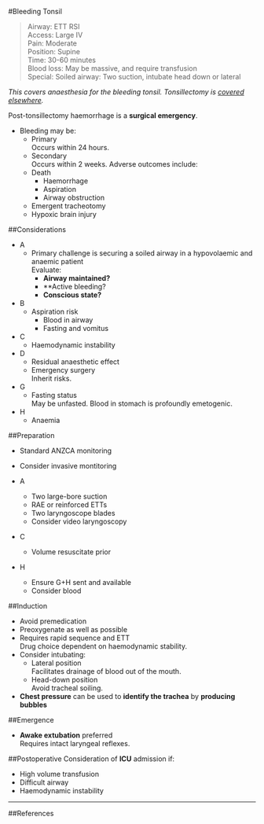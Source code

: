 #Bleeding Tonsil

>Airway: ETT RSI<br>
>Access: Large IV <br>
>Pain: Moderate <br>
>Position: Supine <br>
>Time: 30-60 minutes <br>
>Blood loss: May be massive, and require transfusion <br>
>Special: Soiled airway: Two suction, intubate head down or lateral <br>

*This covers anaesthesia for the bleeding tonsil. Tonsillectomy is [covered elsewhere](/anaesthesia/ent/tonsillectomy.md).*

Post-tonsillectomy haemorrhage is a **surgical emergency**.
* Bleeding may be:
	* Primary  
	Occurs within 24 hours.
	* Secondary  
	Occurs within 2 weeks.
Adverse outcomes include:
	* Death
		* Haemorrhage
		* Aspiration
		* Airway obstruction
	* Emergent tracheotomy
	* Hypoxic brain injury

##Considerations
* A
	* Primary challenge is securing a soiled airway in a hypovolaemic and anaemic patient  
	Evaluate:
		* **Airway maintained?**
		* **Active bleeding?
		* **Conscious state?**
* B
	* Aspiration risk
		* Blood in airway
		* Fasting and vomitus
* C
	* Haemodynamic instability
* D
	* Residual anaesthetic effect
	* Emergency surgery  
	Inherit risks.
* G
	* Fasting status  
	May be unfasted. Blood in stomach is profoundly emetogenic.
* H
	* Anaemia

##Preparation
* Standard ANZCA monitoring
* Consider invasive montitoring


* A
	* Two large-bore suction
	* RAE or reinforced ETTs
	* Two laryngoscope blades
	* Consider video laryngoscopy
* C
	* Volume resuscitate prior
* H
	* Ensure G+H sent and available
	* Consider blood


##Induction
* Avoid premedication
* Preoxygenate as well as possible
* Requires rapid sequence and ETT  
Drug choice dependent on haemodynamic stability.
* Consider intubating:
	* Lateral position  
	Facilitates drainage of blood out of the mouth.
	* Head-down position  
	Avoid tracheal soiling.
* **Chest pressure** can be used to **identify the trachea** by **producing bubbles**

##Emergence
* **Awake extubation** preferred  
Requires intact laryngeal reflexes.

##Postoperative
Consideration of **ICU** admission if:
* High volume transfusion
* Difficult airway
* Haemodynamic instability

---
##References
